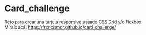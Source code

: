 # Card_challenge
Reto para crear una tarjeta responsive usando CSS Grid y/o Flexbox   
Miralo acá: https://frxncismor.github.io/card_challenge/
